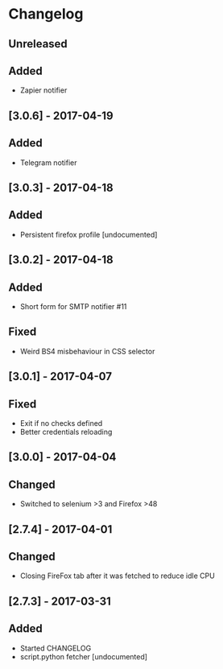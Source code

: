 # Changelog

## Unreleased
## Added
- Zapier notifier

## [3.0.6] - 2017-04-19
## Added
- Telegram notifier

## [3.0.3] - 2017-04-18
## Added
- Persistent firefox profile [undocumented]

## [3.0.2] - 2017-04-18
## Added
- Short form for SMTP notifier #11
## Fixed
- Weird BS4 misbehaviour in CSS selector

## [3.0.1] - 2017-04-07
## Fixed
- Exit if no checks defined
- Better credentials reloading

## [3.0.0] - 2017-04-04
## Changed
- Switched to selenium >3 and Firefox >48

## [2.7.4] - 2017-04-01
## Changed
- Closing FireFox tab after it was fetched to reduce idle CPU

## [2.7.3] - 2017-03-31
## Added
- Started CHANGELOG
- script.python fetcher [undocumented]
